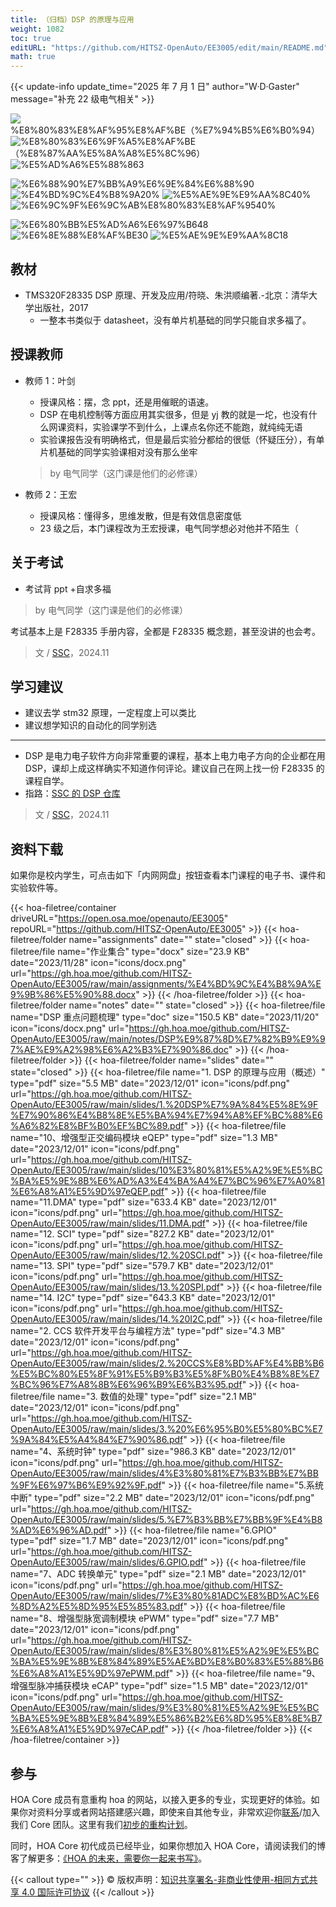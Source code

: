 ```yaml
---
title: （归档）DSP 的原理与应用
weight: 1082
toc: true
editURL: "https://github.com/HITSZ-OpenAuto/EE3005/edit/main/README.md"
math: true
---
```


{{< update-info update_time="2025 年 7 月 1 日" author="W·D·Gaster" message="补充 22 级电气相关" >}}


<div class="img-div hx-mt-4 hx-flex-row hx-justify-start hx-items-center">

![%E8%80%83%E8%AF%95%E8%AF%BE（%E7%94%B5%E6%B0%94）](https://img.shields.io/badge/%E8%80%83%E8%AF%95%E8%AF%BE（%E7%94%B5%E6%B0%94）-red)
![%E8%80%83%E6%9F%A5%E8%AF%BE（%E8%87%AA%E5%8A%A8%E5%8C%96）](https://img.shields.io/badge/%E8%80%83%E6%9F%A5%E8%AF%BE（%E8%87%AA%E5%8A%A8%E5%8C%96）-green)
![%E5%AD%A6%E5%88%863](https://img.shields.io/badge/%E5%AD%A6%E5%88%86-3-moccasin)

![%E6%88%90%E7%BB%A9%E6%9E%84%E6%88%90](https://img.shields.io/badge/%E6%88%90%E7%BB%A9%E6%9E%84%E6%88%90-gold)
![%E4%BD%9C%E4%B8%9A20%](https://img.shields.io/badge/%E4%BD%9C%E4%B8%9A-20%25-moccasin)
![%E5%AE%9E%E9%AA%8C40%](https://img.shields.io/badge/%E5%AE%9E%E9%AA%8C-40%25-moccasin)
![%E6%9C%9F%E6%9C%AB%E8%80%83%E8%AF%9540%](https://img.shields.io/badge/%E6%9C%9F%E6%9C%AB%E8%80%83%E8%AF%95-40%25-moccasin)

![%E6%80%BB%E5%AD%A6%E6%97%B648](https://img.shields.io/badge/%E6%80%BB%E5%AD%A6%E6%97%B6-48-wheat)
![%E6%8E%88%E8%AF%BE30](https://img.shields.io/badge/%E6%8E%88%E8%AF%BE-30-wheat) 
![%E5%AE%9E%E9%AA%8C18](https://img.shields.io/badge/%E5%AE%9E%E9%AA%8C-18-wheat)

</div>

## 教材

- TMS320F28335 DSP 原理、开发及应用/符晓、朱洪顺编著.-北京：清华大学出版社，2017
  - 一整本书类似于 datasheet，没有单片机基础的同学只能自求多福了。

## 授课教师

- 教师 1：叶剑
  - 授课风格：摆，念 ppt，还是用催眠的语速。
  - DSP 在电机控制等方面应用其实很多，但是 yj 教的就是一坨，也没有什么网课资料，实验课学不到什么，上课点名你还不能跑，就纯纯无语
  - 实验课报告没有明确格式，但是最后实验分都给的很低（怀疑压分），有单片机基础的同学实验课相对没有那么坐牢
  > by 电气同学（这门课是他们的必修课）

- 教师 2：王宏
  - 授课风格：懂得多，思维发散，但是有效信息密度低
  - 23 级之后，本门课程改为王宏授课，电气同学想必对他并不陌生（

## 关于考试

- 考试背 ppt +自求多福
> by 电气同学（这门课是他们的必修课）

考试基本上是 F28335 手册内容，全都是 F28335 概念题，甚至没讲的也会考。

> 文 / [SSC](https://github.com/SSC202)，2024.11

## 学习建议

- 建议去学 stm32 原理，一定程度上可以类比
- 建议想学知识的自动化的同学别选

-------

- DSP 是电力电子软件方向非常重要的课程，基本上电力电子方向的企业都在用 DSP，课却上成这样确实不知道作何评论。建议自己在网上找一份 F28335 的课程自学。
- 指路：[SSC 的 DSP 仓库](https://github.com/SSC202/DSP)

> 文 / [SSC](https://github.com/SSC202)，2024.11

## 资料下载

如果你是校内学生，可点击如下「内网网盘」按钮查看本门课程的电子书、课件和实验软件等。

{{< hoa-filetree/container driveURL="https://open.osa.moe/openauto/EE3005" repoURL="https://github.com/HITSZ-OpenAuto/EE3005" >}}
{{< hoa-filetree/folder name="assignments" date="" state="closed" >}}
{{< hoa-filetree/file name="作业集合" type="docx" size="23.9 KB" date="2023/11/28" icon="icons/docx.png" url="https://gh.hoa.moe/github.com/HITSZ-OpenAuto/EE3005/raw/main/assignments/%E4%BD%9C%E4%B8%9A%E9%9B%86%E5%90%88.docx" >}}
{{< /hoa-filetree/folder >}}
{{< hoa-filetree/folder name="notes" date="" state="closed" >}}
{{< hoa-filetree/file name="DSP 重点问题梳理" type="doc" size="150.5 KB" date="2023/11/20" icon="icons/docx.png" url="https://gh.hoa.moe/github.com/HITSZ-OpenAuto/EE3005/raw/main/notes/DSP%E9%87%8D%E7%82%B9%E9%97%AE%E9%A2%98%E6%A2%B3%E7%90%86.doc" >}}
{{< /hoa-filetree/folder >}}
{{< hoa-filetree/folder name="slides" date="" state="closed" >}}
{{< hoa-filetree/file name="1. DSP 的原理与应用（概述）" type="pdf" size="5.5 MB" date="2023/12/01" icon="icons/pdf.png" url="https://gh.hoa.moe/github.com/HITSZ-OpenAuto/EE3005/raw/main/slides/1.%20DSP%E7%9A%84%E5%8E%9F%E7%90%86%E4%B8%8E%E5%BA%94%E7%94%A8%EF%BC%88%E6%A6%82%E8%BF%B0%EF%BC%89.pdf" >}}
{{< hoa-filetree/file name="10、增强型正交编码模块 eQEP" type="pdf" size="1.3 MB" date="2023/12/01" icon="icons/pdf.png" url="https://gh.hoa.moe/github.com/HITSZ-OpenAuto/EE3005/raw/main/slides/10%E3%80%81%E5%A2%9E%E5%BC%BA%E5%9E%8B%E6%AD%A3%E4%BA%A4%E7%BC%96%E7%A0%81%E6%A8%A1%E5%9D%97eQEP.pdf" >}}
{{< hoa-filetree/file name="11.DMA" type="pdf" size="633.4 KB" date="2023/12/01" icon="icons/pdf.png" url="https://gh.hoa.moe/github.com/HITSZ-OpenAuto/EE3005/raw/main/slides/11.DMA.pdf" >}}
{{< hoa-filetree/file name="12. SCI" type="pdf" size="827.2 KB" date="2023/12/01" icon="icons/pdf.png" url="https://gh.hoa.moe/github.com/HITSZ-OpenAuto/EE3005/raw/main/slides/12.%20SCI.pdf" >}}
{{< hoa-filetree/file name="13. SPI" type="pdf" size="579.7 KB" date="2023/12/01" icon="icons/pdf.png" url="https://gh.hoa.moe/github.com/HITSZ-OpenAuto/EE3005/raw/main/slides/13.%20SPI.pdf" >}}
{{< hoa-filetree/file name="14. I2C" type="pdf" size="643.3 KB" date="2023/12/01" icon="icons/pdf.png" url="https://gh.hoa.moe/github.com/HITSZ-OpenAuto/EE3005/raw/main/slides/14.%20I2C.pdf" >}}
{{< hoa-filetree/file name="2. CCS 软件开发平台与编程方法" type="pdf" size="4.3 MB" date="2023/12/01" icon="icons/pdf.png" url="https://gh.hoa.moe/github.com/HITSZ-OpenAuto/EE3005/raw/main/slides/2.%20CCS%E8%BD%AF%E4%BB%B6%E5%BC%80%E5%8F%91%E5%B9%B3%E5%8F%B0%E4%B8%8E%E7%BC%96%E7%A8%8B%E6%96%B9%E6%B3%95.pdf" >}}
{{< hoa-filetree/file name="3. 数值的处理" type="pdf" size="2.1 MB" date="2023/12/01" icon="icons/pdf.png" url="https://gh.hoa.moe/github.com/HITSZ-OpenAuto/EE3005/raw/main/slides/3.%20%E6%95%B0%E5%80%BC%E7%9A%84%E5%A4%84%E7%90%86.pdf" >}}
{{< hoa-filetree/file name="4、系统时钟" type="pdf" size="986.3 KB" date="2023/12/01" icon="icons/pdf.png" url="https://gh.hoa.moe/github.com/HITSZ-OpenAuto/EE3005/raw/main/slides/4%E3%80%81%E7%B3%BB%E7%BB%9F%E6%97%B6%E9%92%9F.pdf" >}}
{{< hoa-filetree/file name="5.系统中断" type="pdf" size="2.2 MB" date="2023/12/01" icon="icons/pdf.png" url="https://gh.hoa.moe/github.com/HITSZ-OpenAuto/EE3005/raw/main/slides/5.%E7%B3%BB%E7%BB%9F%E4%B8%AD%E6%96%AD.pdf" >}}
{{< hoa-filetree/file name="6.GPIO" type="pdf" size="1.7 MB" date="2023/12/01" icon="icons/pdf.png" url="https://gh.hoa.moe/github.com/HITSZ-OpenAuto/EE3005/raw/main/slides/6.GPIO.pdf" >}}
{{< hoa-filetree/file name="7、ADC 转换单元" type="pdf" size="2.1 MB" date="2023/12/01" icon="icons/pdf.png" url="https://gh.hoa.moe/github.com/HITSZ-OpenAuto/EE3005/raw/main/slides/7%E3%80%81ADC%E8%BD%AC%E6%8D%A2%E5%8D%95%E5%85%83.pdf" >}}
{{< hoa-filetree/file name="8、增强型脉宽调制模块 ePWM" type="pdf" size="7.7 MB" date="2023/12/01" icon="icons/pdf.png" url="https://gh.hoa.moe/github.com/HITSZ-OpenAuto/EE3005/raw/main/slides/8%E3%80%81%E5%A2%9E%E5%BC%BA%E5%9E%8B%E8%84%89%E5%AE%BD%E8%B0%83%E5%88%B6%E6%A8%A1%E5%9D%97ePWM.pdf" >}}
{{< hoa-filetree/file name="9、增强型脉冲捕获模块 eCAP" type="pdf" size="1.5 MB" date="2023/12/01" icon="icons/pdf.png" url="https://gh.hoa.moe/github.com/HITSZ-OpenAuto/EE3005/raw/main/slides/9%E3%80%81%E5%A2%9E%E5%BC%BA%E5%9E%8B%E8%84%89%E5%86%B2%E6%8D%95%E8%8E%B7%E6%A8%A1%E5%9D%97eCAP.pdf" >}}
{{< /hoa-filetree/folder >}}
{{< /hoa-filetree/container >}}

## 参与

HOA Core 成员有意重构 hoa 的网站，以接入更多的专业，实现更好的体验。如果你对资料分享或者网站搭建感兴趣，即使来自其他专业，非常欢迎你[联系](mailto:hi@hoa.moe)/加入我们 Core 团队。这里有我们[初步的重构计划](https://historical-mousepad-286.notion.site/HOA-1f71751ad5fe80978c70d9e32330d7e6)。

同时，HOA Core 初代成员已经毕业，如果你想加入 HOA Core，请阅读我们的博客了解更多：[《HOA 的未来，需要你一起来书写》](https://hoa.moe/news/future-of-hoa)。

{{< callout type="" >}}
  © 版权声明：[知识共享署名-非商业性使用-相同方式共享 4.0 国际许可协议](https://creativecommons.org/licenses/by-nc-sa/4.0/)
{{< /callout >}}

